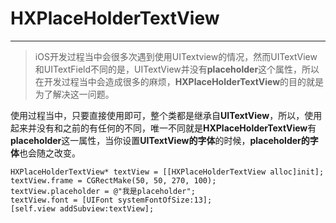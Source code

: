 # HXPlaceHolderTextView
---

>iOS开发过程当中会很多次遇到使用UITextview的情况，然而UITextView和UITextField不同的是，UITextView并没有**placeholder**这个属性，所以在开发过程当中会造成很多的麻烦，**HXPlaceHolderTextView**的目的就是为了解决这一问题。

使用过程当中，只要直接使用即可，整个类都是继承自**UITextView**，所以，使用起来并没有和之前的有任何的不同，唯一不同就是**HXPlaceHolderTextView**有**placeholder**这一属性，当你设置**UITextView的字体**的时候，**placeholder的字体**也会随之改变。

	HXPlaceHolderTextView* textView = [[HXPlaceHolderTextView alloc]init];
    textView.frame = CGRectMake(50, 50, 270, 100);
    textView.placeholder = @"我是placeholder";
    textView.font = [UIFont systemFontOfSize:13];
    [self.view addSubview:textView];

